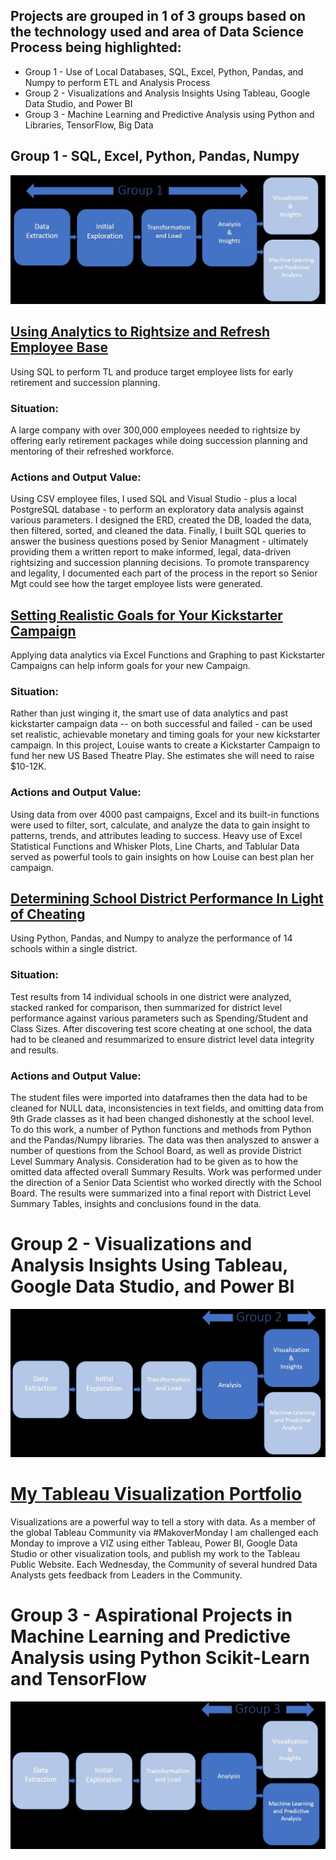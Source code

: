 ## Projects are grouped in 1 of 3 groups based on the technology used and area of Data Science Process being highlighted: 
* Group 1 - Use of Local Databases, SQL, Excel, Python, Pandas, and Numpy to perform ETL and Analysis Process 
* Group 2 - Visualizations and Analysis Insights Using Tableau, Google Data Studio, and Power BI
* Group 3 - Machine Learning and Predictive Analysis using Python and Libraries, TensorFlow, Big Data

## Group 1 - SQL, Excel, Python, Pandas, Numpy
![](/images/DSProcess1.JPG)

## [Using Analytics to Rightsize and Refresh Employee Base](https://github.com/tcottrell321/Pewlett_Hackard_Analysis)
Using SQL to perform TL and produce target employee lists for early retirement and succession planning. 

### Situation:
A large company with over 300,000 employees needed to rightsize by offering early retirement packages while doing succession planning and mentoring of their refreshed workforce.  

### Actions and Output Value:
Using CSV employee files, I used SQL and Visual Studio - plus a local PostgreSQL database - to perform an exploratory data analysis against various parameters. I designed the ERD, created the DB, loaded the data, then filtered, sorted, and cleaned the data. Finally, I built SQL queries to answer the business questions posed by Senior Managment - ultimately providing them a written report to make informed, legal, data-driven rightsizing and succession planning decisions. To promote transparency and legality, I documented each part of the process in the report so Senior Mgt could see how the target employee lists were generated. 


## [Setting Realistic Goals for Your Kickstarter Campaign](https://github.com/tcottrell321/kickstarter-analysis)
Applying data analytics via Excel Functions and Graphing to past Kickstarter Campaigns can help inform goals for your new Campaign. 

### Situation:
Rather than just winging it, the smart use of data analytics and past kickstarter campaign data -- on both successful and failed - can be used set realistic, achievable monetary and timing goals for your new kickstarter campaign. In this project, Louise wants to create a Kickstarter Campaign to fund her new US Based Theatre Play. She estimates she will need to raise $10-12K. 

### Actions and Output Value:
Using data from over 4000 past campaigns, Excel and its built-in functions were used to filter, sort, calculate, and analyze the data to gain insight to patterns, trends, and attributes leading to success. Heavy use of Excel Statistical Functions and Whisker Plots, Line Charts, and Tablular Data served as powerful tools to gain insights on how Louise can best plan her campaign.  


## [Determining School District Performance In Light of Cheating](https://github.com/tcottrell321/school_district_analysis)
Using Python, Pandas, and Numpy to analyze the performance of 14 schools within a single district.  

### Situation:
Test results from 14 individual schools in one district were analyzed, stacked ranked for comparison, then summarized for district level performance against various parameters such as Spending/Student and Class Sizes. After discovering test score cheating at one school, the data had to be cleaned and resummarized to ensure district level data integrity and results. 

### Actions and Output Value:  
The student files were imported into dataframes then the data had to be cleaned for NULL data, inconsistencies in text fields, and omitting data from 9th Grade classes as it had been changed dishonestly at the school level. To do this work, a number of Python functions and methods from Python and the Pandas/Numpy libraries. The data was then analyszed to answer a number of questions from the School Board, as well as provide District Level Summary Analysis. Consideration had to be given as to how the omitted data affected overall Summary Results. Work was performed under the direction of a Senior Data Scientist who worked directly with the School Board. 
The results were summarized into a final report with District Level Summary Tables, insights and conclusions found in the data. 



# Group 2 - Visualizations and Analysis Insights Using Tableau, Google Data Studio, and Power BI
![](/images/DSProcess2.JPG)

# [My Tableau Visualization Portfolio](https://public.tableau.com/profile/thomas.cottrell#!/?newProfile=&activeTab=0)
Visualizations are a powerful way to tell a story with data. As a member of the global Tableau Community via #MakoverMonday I am challenged each Monday to improve a VIZ using either Tableau, Power BI, Google Data Studio or other visualization tools, and publish my work to the Tableau Public Website. Each Wednesday, the Community of several hundred Data Analysts gets feedback from Leaders in the Community. 

# Group 3 - Aspirational Projects in Machine Learning and Predictive Analysis using Python Scikit-Learn and TensorFlow
![](/images/DSProcess3.JPG)


